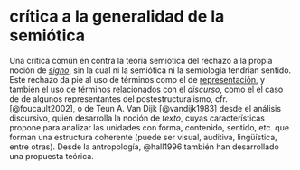 # crítica a la generalidad de la semiótica

Una crítica común en contra la teoría semiótica del rechazo a la propia noción de *[signo](signo.md)*, sin la cual ni la semiótica ni la semiología tendrían sentido. Este rechazo da pie al uso de términos como el de [representación](representaciones.md), y también el uso de términos relacionados con el *discurso*, como el el caso de de algunos representantes del postestructuralismo, cfr. [@foucault2002], o de Teun A. Van Dijk [@vandijk1983] desde el análisis discursivo, quien desarrolla la noción de *texto*, cuyas características propone para analizar las unidades con forma, contenido, sentido, etc. que forman una estructura coherente (puede ser visual, auditiva, lingüística, entre otras). Desde la antropología, @hall1996 también han desarrollado una propuesta teórica.
